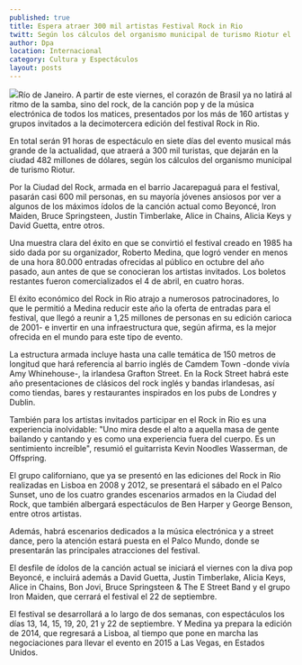 ```yaml
---
published: true
title: Espera atraer 300 mil artistas Festival Rock in Rio
twitt: Según los cálculos del organismo municipal de turismo Riotur el eventó dejará 482 millones de dólares.
author: Dpa
location: Internacional
category: Cultura y Espectáculos
layout: posts
---
```


![](http://i.imgur.com/m1w6JJcm.jpg)Río de Janeiro. A partir de este viernes, el corazón de Brasil ya no latirá al ritmo de la samba, sino del rock, de la canción pop y de la música electrónica de todos los matices, presentados por los más de 160 artistas y grupos invitados a la decimotercera edición del festival Rock in Rio.

En total serán 91 horas de espectáculo en siete días del evento musical más grande de la actualidad, que atraerá a 300 mil turistas, que dejarán en la ciudad 482 millones de dólares, según los cálculos del organismo municipal de turismo Riotur.

Por la Ciudad del Rock, armada en el barrio Jacarepaguá para el festival, pasarán casi 600 mil personas, en su mayoría jóvenes ansiosos por ver a algunos de los máximos ídolos de la canción actual como Beyoncé, Iron Maiden, Bruce Springsteen, Justin Timberlake, Alice in Chains, Alicia Keys y David Guetta, entre otros.

Una muestra clara del éxito en que se convirtió el festival creado en 1985 ha sido dada por su organizador, Roberto Medina, que logró vender en menos de una hora 80.000 entradas ofrecidas al público en octubre del año pasado, aun antes de que se conocieran los artistas invitados. Los boletos restantes fueron comercializados el 4 de abril, en cuatro horas.

El éxito económico del Rock in Rio atrajo a numerosos patrocinadores, lo que le permitió a Medina reducir este año la oferta de entradas para el festival, que llegó a reunir a 1,25 millones de personas en su edición carioca de 2001- e invertir en una infraestructura que, según afirma, es la mejor ofrecida en el mundo para este tipo de evento.

La estructura armada incluye hasta una calle temática de 150 metros de longitud que hará referencia al barrio inglés de Camdem Town -donde vivía Amy Whinehouse-, la irlandesa Grafton Street. En la Rock Street habrá este año presentaciones de clásicos del rock inglés y bandas irlandesas, así como tiendas, bares y restaurantes inspirados en los pubs de Londres y Dublin.

También para los artistas invitados participar en el Rock in Rio es una experiencia inolvidable: "Uno mira desde el alto a aquella masa de gente bailando y cantando y es como una experiencia fuera del cuerpo. Es un sentimiento increíble", resumió el guitarrista Kevin Noodles Wasserman, de Offspring.

El grupo californiano, que ya se presentó en las ediciones del Rock in Rio realizadas en Lisboa en 2008 y 2012, se presentará el sábado en el Palco Sunset, uno de los cuatro grandes escenarios armados en la Ciudad del Rock, que también albergará espectáculos de Ben Harper y George Benson, entre otros artistas.

Además, habrá escenarios dedicados a la música electrónica y a street dance, pero la atención estará puesta en el Palco Mundo, donde se presentarán las principales atracciones del festival.

El desfile de ídolos de la canción actual se iniciará el viernes con la diva pop Beyoncé, e incluirá además a David Guetta, Justin Timberlake, Alicia Keys, Alice in Chains, Bon Jovi, Bruce Springsteen & The E Street Band y el grupo Iron Maiden, que cerrará el festival el 22 de septiembre.

El festival se desarrollará a lo largo de dos semanas, con espectáculos los días 13, 14, 15, 19, 20, 21 y 22 de septiembre. Y Medina ya prepara la edición de 2014, que regresará a Lisboa, al tiempo que pone en marcha las negociaciones para llevar el evento en 2015 a Las Vegas, en Estados Unidos.
